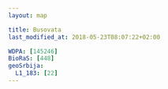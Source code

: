 ```yaml
---
layout: map

title: Busovata
last_modified_at: 2018-05-23T08:07:22+02:00

WDPA: [145246]
BioRaS: [448]
geoSrbija:
  L1_183: [22]
---
```

